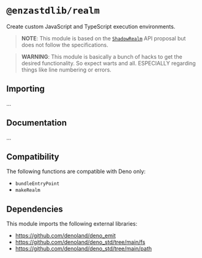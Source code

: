 # `@enzastdlib/realm`

Create custom JavaScript and TypeScript execution environments.

> **NOTE**: This module is based on the [`ShadowRealm`](https://github.com/tc39/proposal-shadowrealm) API
> proposal but does not follow the specifications.

> **WARNING**: This module is basically a bunch of hacks to get the desired
> functionality. So expect warts and all. ESPECIALLY regarding things like
> line numbering or errors.

## Importing

...

## Documentation

...

## Compatibility

The following functions are compatible with Deno only:

- `bundleEntryPoint`
- `makeRealm`

## Dependencies

This module imports the following external libraries:

- https://github.com/denoland/deno_emit
- https://github.com/denoland/deno_std/tree/main/fs
- https://github.com/denoland/deno_std/tree/main/path
